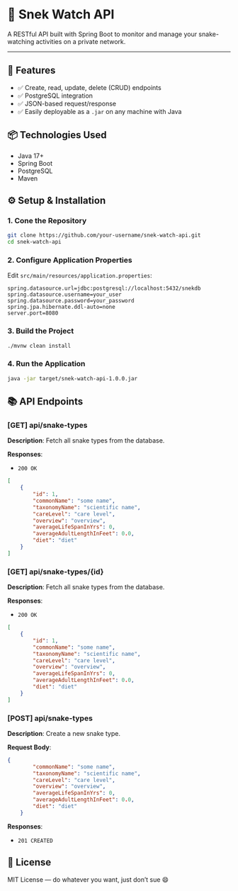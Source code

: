 # 🐍 Snek Watch API

A RESTful API built with Spring Boot to monitor and manage your snake-watching activities on a private network.

---

## 🚀 Features

- ✅ Create, read, update, delete (CRUD) endpoints
- ✅ PostgreSQL integration
- ✅ JSON-based request/response
- ✅ Easily deployable as a `.jar` on any machine with Java

## 📦 Technologies Used

- Java 17+
- Spring Boot
- PostgreSQL
- Maven

## ⚙️ Setup & Installation

### 1. Cone the Repository

```bash
git clone https://github.com/your-username/snek-watch-api.git
cd snek-watch-api
```

### 2. Configure Application Properties

Edit `src/main/resources/application.properties`:

```properties
spring.datasource.url=jdbc:postgresql://localhost:5432/snekdb
spring.datasource.username=your_user
spring.datasource.password=your_password
spring.jpa.hibernate.ddl-auto=none
server.port=8080
```

### 3. Build the Project

```bash
./mvnw clean install
```

### 4. Run the Application

```bash
java -jar target/snek-watch-api-1.0.0.jar
```

## 📚 API Endpoints

### [GET] api/snake-types

**Description**: Fetch all snake types from the database.

**Responses**:

- `200 OK`

```json
[
    {
        "id": 1,
        "commonName": "some name",
        "taxonomyName": "scientific name",
        "careLevel": "care level",
        "overview": "overview",
        "averageLifeSpanInYrs": 0,
        "averageAdultLengthInFeet": 0.0,
        "diet": "diet"
    }
]
```

### [GET] api/snake-types/{id}

**Description**: Fetch all snake types from the database.

**Responses**:

- `200 OK`

```json
[
    {
        "id": 1,
        "commonName": "some name",
        "taxonomyName": "scientific name",
        "careLevel": "care level",
        "overview": "overview",
        "averageLifeSpanInYrs": 0,
        "averageAdultLengthInFeet": 0.0,
        "diet": "diet"
    }
]
```

### [POST] api/snake-types

**Description**: Create a new snake type.

**Request Body**:

```json
{
        "commonName": "some name",
        "taxonomyName": "scientific name",
        "careLevel": "care level",
        "overview": "overview",
        "averageLifeSpanInYrs": 0,
        "averageAdultLengthInFeet": 0.0,
        "diet": "diet"
    }
```

**Responses**:

- `201 CREATED`

## 📄 License

MIT License — do whatever you want, just don’t sue 😄
